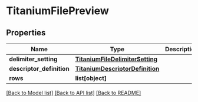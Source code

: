 # TitaniumFilePreview


## Properties
Name | Type | Description | Notes
------------ | ------------- | ------------- | -------------
**delimiter_setting** | [**TitaniumFileDelimiterSetting**](TitaniumFileDelimiterSetting.md) |  | [optional] 
**descriptor_definition** | [**TitaniumDescriptorDefinition**](TitaniumDescriptorDefinition.md) |  | [optional] 
**rows** | **list[object]** |  | [optional] 

[[Back to Model list]](../README.md#documentation-for-models) [[Back to API list]](../README.md#documentation-for-api-endpoints) [[Back to README]](../README.md)



